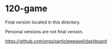 # 120-game

Final version located in this directory.

Personal versions are not final version.

https://github.com/orgs/particleweasel/dashboard